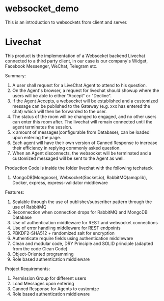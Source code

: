 # websocket_demo
This is an introduction to websockets from client and server.

# Livechat
This product is the implementation of a Websocket backend Livechat connected to a third party client, in our case is our company's Widget, Facebook Messenger, WeChat, Telegram etc. 

Summary:
1. A user shall request for a LiveChat Agent to attend to his question.
2. On the Agent's browser, a request for livechat should showup where the users will be able to either "Accept" or "Decline".
3. If the Agent Accepts, a websocket will be established and a customized message can be published to the Gateway (e.g. xxx has entered the chat) which will then be forwarded to the user.
4. The status of the room will be changed to engaged, and no other users can enter this room after. The livechat will remain connected until the agent terminates the session.
5. x amount of messages(configurable from Database), can be loaded upon entering the page.
6. Each agent will have their own version of Canned Response to increase their efficiency in replying commonly asked question.
7. When an Agent disconnects, the websocket will be terminated and a customized messaged will be sent to the Agent as well.

Production Code is inside the folder livechat with the following techstack
1. MongoDB(Mongoose), Websocket(Socket.io), RabbitMQ(amqplib), Docker, express, express-validator middleware

Features:
1. Scalable through the use of publisher/subscriber pattern through the use of RabbitMQ
2. Reconnection when connection drops for RabbitMQ and MongoDB Database
3. Use of authentication middleware for REST and websocket connections
3. Use of error handling middleware for REST endpoints
4. PBKDF2-SHA512 + randomized salt for encryption
5. Authenticate require fields using authentication middleware
5. Clean and modular code, DRY Principle and SOLID principle (adapted from the code Clean Code)
6. Object-Oriented programming
7. Role based authentication middleware

Project Requirements:
1. Permission Group for different users
2. Load Messages upon entering
3. Canned Response for Agents to customize
7. Role based authentication middleware
